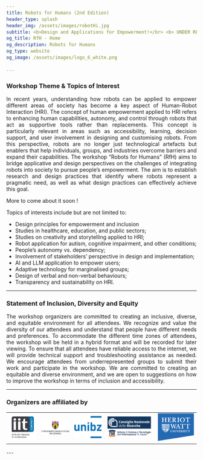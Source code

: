```yaml
---
title: Robots for Humans (2nd Edition)
header_type: splash
header_img: /assets/images/robotHi.jpg
subtitle: <b>Design and Applications for Empowerment!</br> <b> UNDER REVIEW to be held in RO-MAN 2025 August 25-29, 2025 / Eindhoven, The Netherlands </b>
og_title: RfH - Home
og_description: Robots for Humans
og_type: website
og_image: /assets/images/logo_6_white.png

---
```


### Workshop Theme & Topics of Interest

<p style="text-align: justify;">
In recent years, understanding how robots can be applied to empower different areas of society has become a key aspect of Human-Robot Interaction (HRI). The concept of human empowerment applied to HRI refers to enhancing human capabilities, autonomy, and control through robots that act as supportive tools rather than replacements. This concept is particularly relevant in areas such as accessibility, learning, decision support, and user involvement in designing and customising robots. From this perspective, robots are no longer just technological artefacts but enablers that help individuals, groups, and industries overcome barriers and expand their capabilities. The workshop “Robots for Humans” (RfH) aims to bridge applicative and design perspectives on the challenges of integrating robots into society to pursue people’s empowerment. The aim is to establish research and design practices that identify where robots represent a pragmatic need, as well as what design practices can effectively achieve this goal.  
</p>

<p style="text-align: justify;">
More to come about it soon !
</p>


Topics of interests include but are not limited to:
* Design principles for empowerment and inclusion
* Studies in healthcare, education, and public sectors; 
* Studies on creativity and storytelling applied to HRI; 
* Robot application for autism, cognitive impairment, and other conditions; 
* People’s autonomy vs. dependency; 
* Involvement of stakeholders’ perspective in design and implementation; 
* AI and LLM application to empower users; 
* Adaptive technology for marginalised groups; 
* Design of verbal and non-verbal behaviours; 
* Transparency and sustainability on HRI. 

---

### Statement of Inclusion, Diversity and Equity

<p style="text-align: justify;">
The workshop organizers are committed to creating an inclusive, diverse, and equitable environment for all attendees. We recognize and value the diversity of our attendees and understand that people have different needs and preferences. To accommodate the different time zones of attendees, the workshop will be held in a hybrid format and will be recorded for later viewing. To ensure that all attendees have reliable access to the internet, we will provide technical support and troubleshooting assistance as needed. We encourage attendees from underrepresented groups to submit their work and participate in the workshop. We are committed to creating an equitable and diverse environment, and we are open to suggestions on how to improve the workshop in terms of inclusion and accessibility.
</p>


---

### Organizers are affiliated by

<table>
  <tr>
    <td> <img  src="assets/images/logo_contact.png" alt="contact" width="300"/> </td>
    <td> <img  src="assets/images/logo_unige.png" alt="unige" width="300"/> </td>
    <td> <img  src="assets/images/logo_unibo.svg" alt="unibo" width="300"/> </td>
    <td> <img  src="assets/images/logo_ISTI2.png" alt="unipi" width="500"/> </td>
    <td> <img  src="assets/images/logo_HWU.png" alt="hwu" width="400"/> </td>
  </tr>
</table>
---